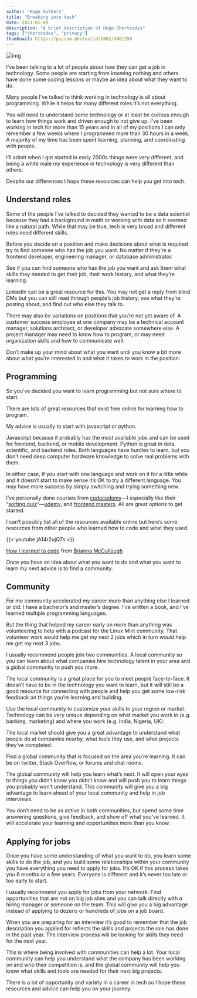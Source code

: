 ```yaml
---
author: "Hugo Authors"
title: "Breaking into tech"
date: 2021-01-09
description: "A brief description of Hugo Shortcodes"
tags: ["shortcodes", "privacy"]
thumbnail: https://picsum.photos/id/1002/400/250
---
```


![img](https://d33wubrfki0l68.cloudfront.net/1fbb00dc9029974fc9cb1908f945163981f4d8b3/a4281/img/breaking-into-tech.jpg)

I’ve been talking to a lot of people about how they can get a job in technology. Some people are starting from knowing nothing and others have done some coding lessons or maybe an idea about what they want to do.

Many people I’ve talked to think working in technology is all about programming. While it helps for many different roles it’s not everything.

You will need to understand some technology or at least be curious enough to learn how things work and driven enough to not give up. I’ve been working in tech for more than 15 years and in all of my positions I can only remember a few weeks where I programmed more than 30 hours in a week. A majority of my time has been spent learning, planning, and coordinating with people.

I’ll admit when I got started in early 2000s things were *very* different, and being a white male my experience in technology is very different than others.

Despite our differences I hope these resources can help you get into tech.

## Understand roles

Some of the people I’ve talked to decided they wanted to be a data scientist because they had a background in math or working with data so it seemed like a natural path. While that may be true, tech is very broad and different roles need different skills.

Before you decide on a position and make decisions about what is required try to find someone who has the job you want. No matter if they’re a frontend developer, engineering manager, or database administrator.

See if you can find someone who has the job you want and ask them what skills they needed to get their job, their work history, and what they’re learning.

LinkedIn can be a great resource for this. You may not get a reply from blind DMs but you can still read through people’s job history, see what they’re posting about, and find out who else they talk to.

There may also be variations on positions that you’re not yet aware of. A customer success employee at one company may be a technical account manager, solutions architect, or developer advocate somewhere else. A project manager may need to know how to program, or may need organization skills and how to communicate well.

Don’t make up your mind about what you want until you know a bit more about what you’re interested in and what it takes to work in the position.

## Programming

So you’ve decided you want to learn programming but not sure where to start.

There are lots of great resources that exist free online for learning how to program.

My advice is usually to start with javascript or python.

Javascript because it probably has the most available jobs and can be used for frontend, backend, or mobile development. Python is great in data, scientific, and backend roles. Both languages have hurdles to learn, but you don’t need deep computer hardware knowledge to solve real problems with them.

In either case, if you start with one language and work on it for a little while and it doesn’t start to make sense it’s OK to try a different language. You may have more success by simply switching and trying something new.

I’ve personally done courses from [codecademy](https://www.codecademy.com/)—I especially like their “[sorting quiz](https://www.codecademy.com/explore/sorting-quiz)“—[udemy](https://www.udemy.com/), and [frontend masters](https://frontendmasters.com/). All are great options to get started.

I can’t possibly list all of the resources available online but here’s some resources from other people who learned how to code and what they used.



{{< youtube jA14r2ujQ7s >}}



[How I learned to code](https://www.brilimitless.com/single-post/2018/09/26/How-I-Learned-How-To-Code-Using-Free-Resources) from [Brianna McCullough](https://twitter.com/BriLimitless?s=20)

Once you have an idea about what you want to do and what you want to learn my next advice is to find a community.

## Community

For me community accelerated my career more than anything else I learned or did. I have a bachelor’s and master’s degree. I’ve written a book, and I’ve learned multiple programming languages.

But the thing that helped my career early on more than anything was volunteering to help with a podcast for the Linux Mint community. That volunteer work would help me get my next 2 jobs which in turn would help me get my next 3 jobs.

I usually recommend people join two communities. A local community so you can learn about what companies hire technology talent in your area and a global community to push you more.

The local community is a great place for you to meet people face-to-face. It doesn’t have to be in the technology you want to learn, but it will still be a good resource for connecting with people and help you get some low-risk feedback on things you’re learning and building.

Use the local community to customize your skills to your region or market. Technology can be very unique depending on what market you work in (e.g. banking, marketing) and where you work (e.g. India, Nigeria, UK).

The local market should give you a great advantage to understand what people do at companies nearby, what tools they use, and what projects they’ve completed.

Find a global community that is focused on the area you’re learning. It can be on twitter, Stack Overflow, or forums and chat rooms.

The global community will help you learn what’s next. It will open your eyes to things you didn’t know you didn’t know and will push you to learn things you probably won’t understand. This community will give you a big advantage to learn ahead of your local community and help in job interviews.

You don’t need to be as active in both communities, but spend some time answering questions, give feedback, and show off what you’ve learned. It will accelerate your learning and opportunities more than you know.

## Applying for jobs

Once you have some understanding of what you want to do, you learn some skills to do the job, and you build some relationships within your community you have everything you need to apply for jobs. It’s OK if this process takes you 6 months or a few years. Everyone is different and it’s never too late or too early to start.

I usually recommend you apply for jobs from your network. Find opportunities that are not on big job sites and you can talk directly with a hiring manager or someone on the team. This will give you a big advantage instead of applying to dozens or hundreds of jobs on a job board.

When you are preparing for an interview it’s good to remember that the job description you applied for reflects the skills and projects the role has done in the past year. The interview process will be looking for skills they need for the next year.

This is where being involved with communities can help a lot. Your local community can help you understand what the company has been working on and who their competition is, and the global community will help you know what skills and tools are needed for their next big projects.

There is a lot of opportunity and variety in a career in tech so I hope these resources and advice can help you on your journey.
